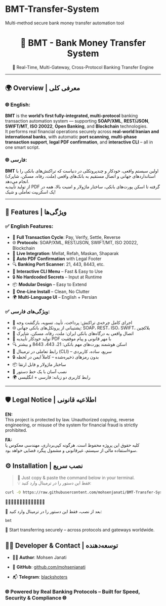 # BMT-Transfer-System
Multi-method secure bank money transfer automation tool

<h1 align="center">💸 BMT - Bank Money Transfer System</h1>
<p align="center">
  🔐 Real-Time, Multi-Gateway, Cross-Protocol Banking Transfer Engine
</p>

---

## 🌍 Overview | معرفی کلی

### 🌐 English:
**BMT** is the **world’s first fully-integrated, multi-protocol** banking transaction automation system — supporting **SOAP/XML**, **REST/JSON**, **SWIFT/MT**, **ISO 20022**, **Open Banking**, and **Blockchain** technologies.  
It performs real financial operations securely across **real-world Iranian and international banks**, with automatic **port scanning**, **multi-phase transaction support**, **legal PDF confirmation**, and **interactive CLI** – all in one smart script.

### 🌐 فارسی:
**BMT** اولین سیستم واقعی، خودکار و چندپروتکلی در دنیاست که تراکنش‌های بانکی را با استانداردهای جهانی و اتصال مستقیم به بانک‌های واقعی (ملت، رفاه، مسکن، شاپرک) انجام می‌دهد.  
از تولید تأییدیه PDF گرفته تا اسکن پورت‌های بانکی، ساختار ماژولار و امنیت بالا، همه در یک اسکریپت تعاملی و شیک!

---

## 🚀 Features | ویژگی‌ها

### ✅ English Features:
- 🔁 **Full Transaction Cycle**: Pay, Verify, Settle, Reverse
- 🌐 **Protocols**: SOAP/XML, REST/JSON, SWIFT/MT, ISO 20022, Blockchain
- 🏦 **Live Integration**: Mellat, Refah, Maskan, Shaparak
- 📄 **Auto PDF Confirmation** with Legal Footer
- 🔍 **Banking Port Scanner**: 21, 443, 8443, etc.
- 💬 **Interactive CLI Menu** – Fast & Easy to Use
- 🔒 **No Hardcoded Secrets** – Input at Runtime
- 📦 **Modular Design** – Easy to Extend
- 🧩 **One-Line Install** – Clean, No Clutter
- 🌍 **Multi-Language UI** – English + Persian

### ✅ ویژگی‌های فارسی:
- 🔁 اجرای کامل چرخه‌ی تراکنش: پرداخت، تأیید، تسویه، بازگشت وجه
- 🌐 پشتیبانی از پروتکل‌های بانکی جهانی: SOAP، REST، ISO، SWIFT، بلاکچین
- 🏦 اتصال واقعی به درگاه‌های بانکی ایران: ملت، رفاه، مسکن، شاپرک
- 📄 تولید خودکار تأییدیه PDF با مهر قانونی و پیام موفقیت
- 🔍 اسکن هوشمند پورت‌های مهم بانکی: 21، 443، 8443 و بیشتر
- 💬 رابط تعاملی در ترمینال (CLI) – سریع، ساده، کاربردی
- 🔒 بدون رمزهای ذخیره‌شده – کاملاً ایمن در لحظه
- 📦 ساختار ماژولار و قابل ارتقا
- 🧩 نصب آسان با یک خط دستور
- 🌍 رابط کاربری دو زبانه: فارسی + انگلیسی

---

## 🛡️ Legal Notice | اطلاعیه قانونی

**EN:**  
This project is protected by law. Unauthorized copying, reverse engineering, or misuse of the system for financial fraud is strictly prohibited.

**FA:**  
کلیه حقوق این پروژه محفوظ است. هرگونه کپی‌برداری، مهندسی معکوس یا سوءاستفاده مالی از سیستم، غیرقانونی و مشمول پیگرد قضایی خواهد بود.




## ⚙️ Installation | نصب سریع

> 🧠 Just copy & paste the command below in your terminal.  
> 💡 فقط این دستور را در ترمینال وارد کنید:

```bash
curl -O https://raw.githubusercontent.com/mohsenjanati/BMT-Transfer-System/main/install.sh && bash install.sh

```


🚨🚨🚨🚨🚨🚨🚨🚨🚨🚨🚨🚨🚨🚨


📌 بعد از نصب، فقط این دستور را در ترمینال وارد کنید:

 `bmt ` 
 
🚀 Start transferring securely – across protocols and gateways worldwide.
  
## 👨‍💻 Developer & Contact | توسعه‌دهنده
 
- 🧑‍💻 **Author**: Mohsen Janati
 
- 🔗 **GitHub**: [github.com/mohsenjanati](https://github.com/mohsenjanati)
 
- 📬 **Telegram**: [blackshoters](https://t.me/blackshoters)
 

  
### 🌐 Powered by Real Banking Protocols – Built for Speed, Security & Compliance 🌐
